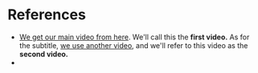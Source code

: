 # References

- [We get our main video from here](https://www.youtube.com/watch?v=gy724UItKiY&list=PLpVpBRIlzWuAGua_FAstRN5e8GJM4y82o&index=2). We'll call this the **first video.** As for the subtitle, [we use another video](https://www.youtube.com/watch?v=6VT70UGB9sY), and we'll refer to this video as the **second video.**
- 